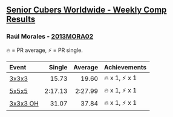 <style>table {white-space: nowrap;}</style>

## [Senior Cubers Worldwide - Weekly Comp Results](/scw-comp/results/)
### Raúl Morales - [2013MORA02](https://www.worldcubeassociation.org/persons/2013MORA02)

🔥 = PR average, ⚡ = PR single.

| Event | Single | Average | Achievements|
| :-- | --: | --: | :-- |
| [3x3x3](333.md) | 15.73 | 19.60 | 🔥 x 1, ⚡ x 1 |
| [5x5x5](555.md) | 2:17.13 | 2:27.99 | 🔥 x 1, ⚡ x 1 |
| [3x3x3 OH](333oh.md) | 31.07 | 37.84 | 🔥 x 1, ⚡ x 1 |

<!-- Global site tag (gtag.js) - Google Analytics -->
<script async src="https://www.googletagmanager.com/gtag/js?id=UA-86348435-3"></script>
<script>window.dataLayer = window.dataLayer || []; function gtag() {dataLayer.push(arguments);} gtag('js', new Date()); gtag('config', 'UA-86348435-3');</script>
